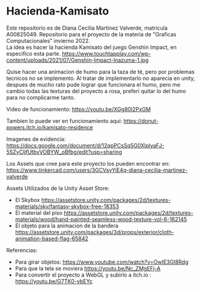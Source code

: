 # Hacienda-Kamisato
 Este repositorio es de Diana Cecilia Martinez Valverde, matricula A00825049. 
 Repositorio para el proyecto de la materia de "Graficas Computacionales" invierno 2022.  
 La idea es hacer la hacienda Kamisato del juego Genshin Impact, en especifico esta parte.  https://www.touchtapplay.com/wp-content/uploads/2021/07/Genshin-Impact-Inazuma-1.jpg  
 
 Quise hacer una animacion de humo para la taza de té, pero por problemas tecnicos no se implemento. Al tratar de implementarlo no aparecia en unity, despues de mucho rato pude lograr que funcionara el humo, pero me cambio todas las texturas del proyecto a rosa, preferi quitar lo del humo para no complicarme tanto.

Video de funcionamiento: https://youtu.be/XGg80I2PxGM

Tambien lo puede ver en funcionamiento aqui: https://donut-powers.itch.io/kamisato-residence

Imagenes de evidencia: 
https://docs.google.com/document/d/12qpPCsSq5G0XlplyaFJ-5SZyCljfUtbvVOBYW_oBfbg/edit?usp=sharing

Los Assets que cree para este proyecto los pueden encontrar en: https://www.tinkercad.com/users/3GCVsyYiE4q-diana-cecilia-martinez-valverde

Assets Utilizados de la Unity Asset Store:
- El Skybox https://assetstore.unity.com/packages/2d/textures-materials/sky/fantasy-skybox-free-18353
- El material del piso https://assetstore.unity.com/packages/2d/textures-materials/wood/hand-painted-seamless-wood-texture-vol-6-162145
- El objeto para la animacion de la bandera https://assetstore.unity.com/packages/3d/props/exterior/cloth-animation-based-flag-65842

Referencias:
- Para girar objetos: https://www.youtube.com/watch?v=OwIE3GI8Rdg
- Para que la tela se moviera https://youtu.be/Nc_ZMgEFj-A
- Para convertir el proyecto a WebGL y subirlo a itch.io  : https://youtu.be/G7TK0-vbEYc
